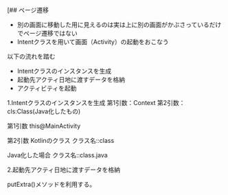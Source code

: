 [## ページ遷移

- 別の画面に移動した用に見えるのは実は上に別の画面がかぶさっているだけでページ遷移ではない
- Intentクラスを用いて画面（Activity）の起動をおこなう

以下の流れを踏む

- Intentクラスのインスタンスを生成
- 起動先アクティ日地に渡すデータを格納
- アクティビティを起動

1.Intentクラスのインスタンスを生成
第1引数：Context
第2引数：cls:Class(Java化したもの)

第1引数
this@MainActivity

第2引数
Kotlinのクラス 
クラス名::class

Java化した場合
クラス名::class.java

2.起動先アクティ日地に渡すデータを格納

putExtra()メソッドを利用する。


